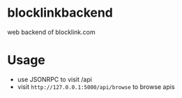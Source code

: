 blocklinkbackend
================

web backend of blocklink.com


# Usage

* use JSONRPC to visit /api
* visit `http://127.0.0.1:5000/api/browse` to browse apis
